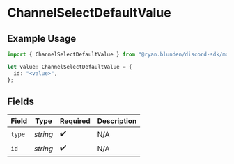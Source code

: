 # ChannelSelectDefaultValue

## Example Usage

```typescript
import { ChannelSelectDefaultValue } from "@ryan.blunden/discord-sdk/models/components";

let value: ChannelSelectDefaultValue = {
  id: "<value>",
};
```

## Fields

| Field              | Type               | Required           | Description        |
| ------------------ | ------------------ | ------------------ | ------------------ |
| `type`             | *string*           | :heavy_check_mark: | N/A                |
| `id`               | *string*           | :heavy_check_mark: | N/A                |